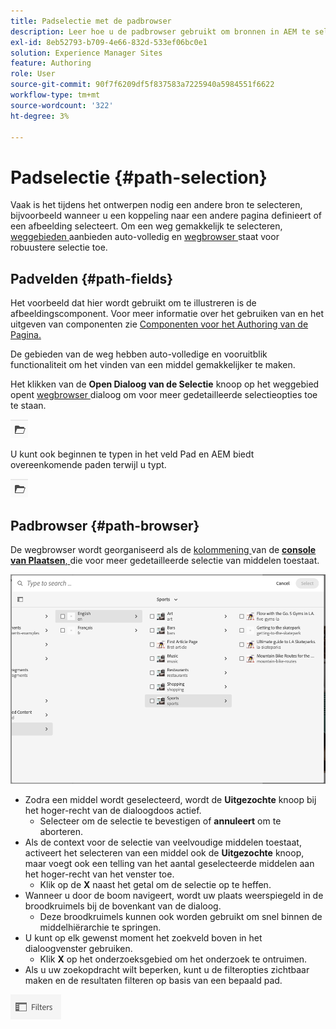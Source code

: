 ```yaml
---
title: Padselectie met de padbrowser
description: Leer hoe u de padbrowser gebruikt om bronnen in AEM te selecteren.
exl-id: 8eb52793-b709-4e66-832d-533ef06bc0e1
solution: Experience Manager Sites
feature: Authoring
role: User
source-git-commit: 90f7f6209df5f837583a7225940a5984551f6622
workflow-type: tm+mt
source-wordcount: '322'
ht-degree: 3%

---
```


# Padselectie {#path-selection}

Vaak is het tijdens het ontwerpen nodig een andere bron te selecteren, bijvoorbeeld wanneer u een koppeling naar een andere pagina definieert of een afbeelding selecteert. Om een weg gemakkelijk te selecteren, [ weggebieden ](#path-fields) aanbieden auto-volledig en [ wegbrowser ](#path-browser) staat voor robuustere selectie toe.

## Padvelden {#path-fields}

Het voorbeeld dat hier wordt gebruikt om te illustreren is de afbeeldingscomponent. Voor meer informatie over het gebruiken van en het uitgeven van componenten zie [ Componenten voor het Authoring van de Pagina.](/help/sites-cloud/authoring/page-editor/components.md)

De gebieden van de weg hebben auto-volledige en vooruitblik functionaliteit om het vinden van een middel gemakkelijker te maken.

Het klikken van de **Open Dialoog van de Selectie** knoop op het weggebied opent [ wegbrowser ](#path-browser) dialoog om voor meer gedetailleerde selectieopties toe te staan.

![ Open de knoop van de Dialoog van de Selectie ](assets/path-selection-open-selection-dialog.png)

U kunt ook beginnen te typen in het veld Pad en AEM biedt overeenkomende paden terwijl u typt.

![ Open de knoop van de Dialoog van de Selectie ](assets/path-selection-open-selection-dialog.png)

## Padbrowser {#path-browser}

De wegbrowser wordt georganiseerd als de [ kolommening ](/help/sites-cloud/authoring/basic-handling.md#column-view) van de [**console van Plaatsen**, ](/help/sites-cloud/authoring/sites-console/introduction.md) die voor meer gedetailleerde selectie van middelen toestaat.

![ Browser van de Weg ](/help/sites-cloud/authoring/assets/path-browser.png)

* Zodra een middel wordt geselecteerd, wordt de **Uitgezochte** knoop bij het hoger-recht van de dialoogdoos actief.
   * Selecteer om de selectie te bevestigen of **annuleert** om te aborteren.
* Als de context voor de selectie van veelvoudige middelen toestaat, activeert het selecteren van een middel ook de **Uitgezochte** knoop, maar voegt ook een telling van het aantal geselecteerde middelen aan het hoger-recht van het venster toe.
   * Klik op de **X** naast het getal om de selectie op te heffen.
* Wanneer u door de boom navigeert, wordt uw plaats weerspiegeld in de broodkruimels bij de bovenkant van de dialoog.
   * Deze broodkruimels kunnen ook worden gebruikt om snel binnen de middelhiërarchie te springen.
* U kunt op elk gewenst moment het zoekveld boven in het dialoogvenster gebruiken.
   * Klik **X** op het onderzoeksgebied om het onderzoek te ontruimen.
* Als u uw zoekopdracht wilt beperken, kunt u de filteropties zichtbaar maken en de resultaten filteren op basis van een bepaald pad.

![ de optie van Filters ](assets/path-selection-filters.png)
